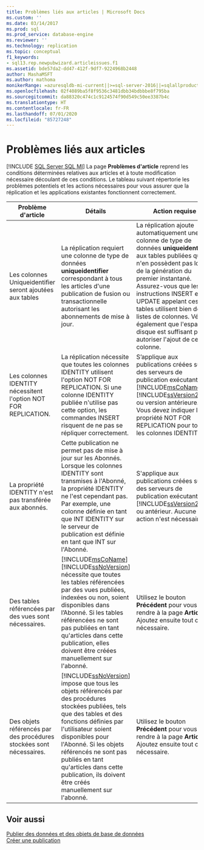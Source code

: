 ```yaml
---
title: Problèmes liés aux articles | Microsoft Docs
ms.custom: ''
ms.date: 03/14/2017
ms.prod: sql
ms.prod_service: database-engine
ms.reviewer: ''
ms.technology: replication
ms.topic: conceptual
f1_keywords:
- sql13.rep.newpubwizard.articleissues.f1
ms.assetid: bde57da2-dd47-412f-9df7-9224968b2448
author: MashaMSFT
ms.author: mathoma
monikerRange: =azuresqldb-mi-current||>=sql-server-2016||=sqlallproducts-allversions
ms.openlocfilehash: 02f4089ba5f8f9536c3481dbb34bdbbbe8f795ba
ms.sourcegitcommit: da88320c474c1c9124574f90d549c50ee3387b4c
ms.translationtype: HT
ms.contentlocale: fr-FR
ms.lasthandoff: 07/01/2020
ms.locfileid: "85727248"
---
```

# <a name="article-issues"></a>Problèmes liés aux articles
[!INCLUDE [SQL Server SQL MI](../../includes/applies-to-version/sql-asdbmi.md)]
  La page **Problèmes d'article** reprend les conditions déterminées relatives aux articles et à toute modification nécessaire découlant de ces conditions. Le tableau suivant répertorie les problèmes potentiels et les actions nécessaires pour vous assurer que la réplication et les applications existantes fonctionnent correctement.  
  
|Problème d'article|Détails|Action requise|  
|-------------------|-------------|---------------------|  
|Les colonnes Uniqueidentifier seront ajoutées aux tables|La réplication requiert une colonne de type de données **uniqueidentifier** correspondant à tous les articles d'une publication de fusion ou transactionnelle autorisant les abonnements de mise à jour.|La réplication ajoute automatiquement une colonne de type de données **uniqueidentifier** aux tables publiées qui n'en possèdent pas lors de la génération du premier instantané. Assurez-vous que les instructions INSERT et UPDATE appelant ces tables utilisent bien des listes de colonnes. Vérifiez également que l'espace disque est suffisant pour autoriser l'ajout de cette colonne.|  
|Les colonnes IDENTITY nécessitent l'option NOT FOR REPLICATION.|La réplication nécessite que toutes les colonnes IDENTITY utilisent l'option NOT FOR REPLICATION. Si une colonne IDENTITY publiée n'utilise pas cette option, les commandes INSERT risquent de ne pas se répliquer correctement.|S’applique aux publications créées sur des serveurs de publication exécutant [!INCLUDE[msCoName](../../includes/msconame-md.md)] [!INCLUDE[ssVersion2000](../../includes/ssversion2000-md.md)] ou version antérieure. Vous devez indiquer la propriété NOT FOR REPLICATION pour toutes les colonnes IDENTITY.|  
|La propriété IDENTITY n'est pas transférée aux abonnés.|Cette publication ne permet pas de mise à jour sur les Abonnés. Lorsque les colonnes IDENTITY sont transmises à l'Abonné, la propriété IDENTITY ne l'est cependant pas. Par exemple, une colonne définie en tant que INT IDENTITY sur le serveur de publication est définie en tant que INT sur l'Abonné.|S'applique aux publications créées sur des serveurs de publication exécutant [!INCLUDE[ssVersion2000](../../includes/ssversion2000-md.md)] ou antérieur. Aucune action n'est nécessaire.|  
|Des tables référencées par des vues sont nécessaires.|[!INCLUDE[msCoName](../../includes/msconame-md.md)] [!INCLUDE[ssNoVersion](../../includes/ssnoversion-md.md)] nécessite que toutes les tables référencées par des vues publiées, indexées ou non, soient disponibles dans l’Abonné. Si les tables référencées ne sont pas publiées en tant qu'articles dans cette publication, elles doivent être créées manuellement sur l'abonné.|Utilisez le bouton **Précédent** pour vous rendre à la page **Articles** . Ajoutez ensuite tout objet nécessaire.|  
|Des objets référencés par des procédures stockées sont nécessaires.|[!INCLUDE[ssNoVersion](../../includes/ssnoversion-md.md)] impose que tous les objets référencés par des procédures stockées publiées, tels que des tables et des fonctions définies par l'utilisateur soient disponibles pour l'Abonné. Si les objets référencés ne sont pas publiés en tant qu'articles dans cette publication, ils doivent être créés manuellement sur l'abonné.|Utilisez le bouton **Précédent** pour vous rendre à la page **Articles** . Ajoutez ensuite tout objet nécessaire.|  
  
## <a name="see-also"></a>Voir aussi  
 [Publier des données et des objets de base de données](../../relational-databases/replication/publish/publish-data-and-database-objects.md)   
 [Créer une publication](../../relational-databases/replication/publish/create-a-publication.md)  
  
  
